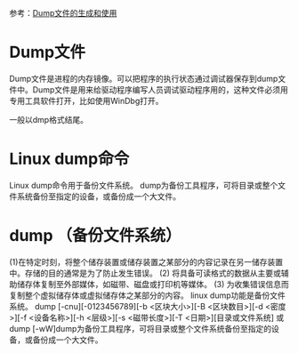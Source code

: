 参考：[Dump文件的生成和使用](https://blog.csdn.net/lk142500/article/details/80563552)


# Dump文件 
Dump文件是进程的内存镜像。可以把程序的执行状态通过调试器保存到dump文件中。Dump文件是用来给驱动程序编写人员调试驱动程序用的，这种文件必须用专用工具软件打开，比如使用WinDbg打开。

一般以dmp格式结尾。

# Linux dump命令
Linux dump命令用于备份文件系统。
dump为备份工具程序，可将目录或整个文件系统备份至指定的设备，或备份成一个大文件。

# dump （备份文件系统）
(1)在特定时刻，将整个储存装置或储存装置之某部分的内容记录在另一储存装置中。存储的目的通常是为了防止发生错误。 (2) 将具备可读格式的数据从主要或辅助储存体复制至外部媒体，如磁带、磁盘或打印机等媒体。 (3) 为收集错误信息而复制整个虚拟储存体或虚拟储存体之某部分的内容。
linux dump功能是备份文件系统。
dump [-cnu][-0123456789][-b <区块大小>][-B <区块数目>][-d <密度>][-f <设备名称>][-h <层级>][-s <磁带长度>][-T <日期>][目录或文件系统] 或 dump [-wW]dump为备份工具程序，可将目录或整个文件系统备份至指定的设备，或备份成一个大文件。



